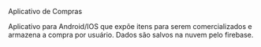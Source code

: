 Aplicativo de Compras

Aplicativo para Android/IOS que expõe itens para serem comercializados e armazena a compra por usuário. Dados são salvos na nuvem pelo firebase.
